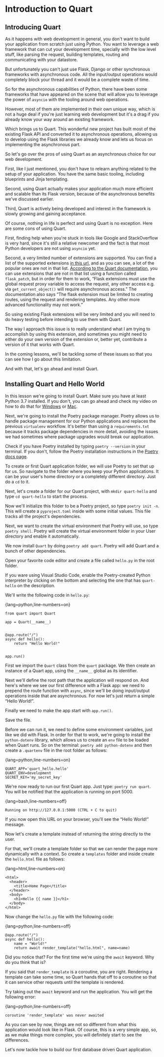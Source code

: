 # Introduction to Quart <!-- 3 -->

## Introducing Quart <!-- 3.1 -->

As it happens with web development in general, you don't want to build your application from scratch just using Python. You want to leverage a web framework that can cut your development time, specially with the low level stuff, like parsing the request, building templates, routing and communicating with your datastore.

But unfortunately you can't just use Flask, Django or other synchronous frameworks with asynchronous code. All the input/output operations would completely block your thread and it would be a complete waste of time.

So for the asynchronous capabilities of Python, there have been some frameworks that have appeared on the scene that will allow you to leverage the power of `asyncio` with the tooling around web operations.

However, most of them are implemented in their own unique way, which is not a huge deal if you're just learning web development but it's a drag if you already know your way around an existing framework.

Which brings us to Quart. This wonderful new project has built most of the existing Flask API and converted it to asynchronous operations, allowing us to develop using the Flask libraries we already know and lets us focus on implementing the asynchronous part.

So let's go over the pros of using Quart as an asynchronous choice for our web development.

First, like I just mentioned, you don't have to relearn anything related to the setup of your application. You have the same basic tooling, including blueprints and Jinja templating.

Second, using Quart actually makes your application much more efficient and scalable than its Flask version, because of the asynchronous benefits we've discussed earlier.

Third, Quart is actively being developed and interest in the framework is slowly growing and gaining acceptance.

Of course, nothing in life is perfect and using Quart is no exception. Here are some cons of using Quart.

First, finding help when you're stuck in tools like Google and StackOverflow is very hard, since it's still a relative newcomer and the fact is that most Python developers are not using `asyncio` yet.

Second, a very limited number of extensions are supported. You can find a list of the supported extensions [in this url](http://pgjones.gitlab.io/quart/flask_extensions.html#supported-extensions), and as you can see, a lot of the popular ones are not in that list. [According to the Quart documentation](https://pgjones.gitlab.io/quart/flask_extensions.html), you can use extensions that are not in that list using a function called `flask_patch`, but in order for them to work, “Flask extensions must use the global request proxy variable to access the request, any other access e.g. via `get_current_object()` will require asynchronous access.” The documentation also says “The flask extension must be limited to creating routes, using the request and rendering templates. Any other more advanced functionality may not work.”

So using existing Flask extensions will be very limited and you will need to do heavy testing before intending to use them with Quart.

The way I approach this issue is to really understand what I am trying to accomplish by using this extension, and sometimes you might need to either do your own version of the extension or, better yet, contribute a version of it that works with Quart.

In the coming lessons, we'll be tackling some of these issues so that you can see how I go about this limitation.

And with that, let's go ahead and install Quart.

## Installing Quart and Hello World <!-- 3.2 -->

In this lesson we're going to install Quart. Make sure you have at least Python 3.7 installed. If you don't, you can go ahead and check my video on how to do that for [Windows](https://youtu.be/NlTQcfaRmds) or [Mac](https://youtu.be/p4gz9Y78ECs).

Next, we're going to install the Poetry package manager. Poetry allows us to handle package management for our Python applications and replaces the previous `virtualenv` workflow. It's better than using a `requirements.txt` because it tracks package dependencies in more detail, avoiding the issues we had sometimes where package upgrades would break our application.

Check if you have Poetry installed by typing `poetry --version` in your terminal. If you don't, follow the Poetry installation instructions in the [Poetry docs page](https://python-poetry.org/docs/#installation).

To create or first Quart application folder, we will use Poetry to set that up for us. So navigate to the folder where you keep your Python applications. It can be your user's home directory or a completely different directory. Just do a `cd` to it.

Next, let's create a folder for our Quart project, with `mkdir quart-hello` and type `cd quart-hello` to start the process.

Now we'll initialize this folder to be a Poetry project, so type `poetry init -n`. This will create a `pyproject.toml` inside with some initial values. This file tracks all the project's dependencies.

Next, we want to create the virtual environment that Poetry will use, so type `poetry shell`. Poetry will create the virtual environment folder in your User directory and enable it automatically.

We now install `Quart` by doing `poetry add quart`. Poetry will add Quart and a bunch of other dependencies.

Open your favorite code editor and create a file called `hello.py` in the root folder.

If you ware using Visual Studio Code, enable the Poetry-created Python interpreter by clicking on the bottom and selecting the one that has `quart-hello` on the description.

We'll write the following code in `hello.py`:

{lang=python,line-numbers=on}

```
from quart import Quart

app = Quart(__name__)


@app.route("/")
async def hello():
    return "Hello World!"


app.run()
```

First we import the `Quart` class from the `quart` package. We then create an instance of a Quart app, using the `__name__` global as its identifier.

Next we'll define the root path that the application will respond on. And here's where we see our first difference with a Flask app: we need to prepend the route function with `async`, since we'll be doing input/output operations inside that are asynchronous. For now let's just return a simple “Hello World!”.

Finally we need to make the app start with `app.run()`.

Save the file.

Before we can run it, we need to define some environment variables, just like we did with Flask. In order for that to work, we're going to install the `python-dotenv` library, which allows us to create an `env` file to be loaded when Quart runs. So on the terminal: `poetry add python-dotenv` and then create a `.quartenv` file in the root folder as follows:

{lang=python,line-numbers=on}

```
QUART_APP='quart_hello.hello'
QUART_ENV=development
SECRET_KEY='my_secret_key'
```

We're now ready to run our first Quart app. Just type: `poetry run quart`. You will be notified that the application is running on port 5000.

{lang=bash,line-numbers=off}

```
Running on http://127.0.0.1:5000 (CTRL + C to quit)
```

If you now open this URL on your browser, you'll see the “Hello World!” message.

Now let's create a template instead of returning the string directly to the user.

For that, we'll create a template folder so that we can render the page more dynamically with a context. So create a `templates` folder and inside create the `hello.html` file as follows:

{lang=html,line-numbers=on}

```
<html>
  <header>
    <title>Home Page</title>
  </header>
  <body>
    <h1>Hello {{ name }}</h1>
  </body>
</html>
```

Now change the `hello.py` file with the following code:

{lang=python,line-numbers=off}

```
@app.route("/")
async def hello():
    name = "World!"
    return await render_template("hello.html", name=name)
```

Did you notice that? For the first time we're using the `await` keyword. Why do you think that is?

If you said that `render_template` is a coroutine, you are right. Rendering a template can take some time, so Quart hands that off to a coroutine so that it can service other requests until the template is rendered.

Try taking out the `await` keyword and run the application. You will get the following error:

{lang=python,line-numbers=off}

```
coroutine 'render_template' was never awaited
```

As you can see by now, things are not so different from what this application would look like in Flask. Of course, this is a very simple app, so, as we make things more complex, you will definitely start to see the differences.

Let's now tackle how to build our first database driven Quart application.
